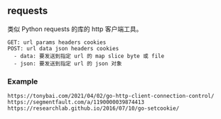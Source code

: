 ## requests

类似 Python requests 的库的 http 客户端工具。

```shell
GET: url params headers cookies 
POST: url data json headers cookies
  - data: 要发送到指定 url 的 map slice byte 或 file
  - json: 要发送到指定 url 的 json 对象
```

### Example
```shell
https://tonybai.com/2021/04/02/go-http-client-connection-control/
https://segmentfault.com/a/1190000039874413
https://researchlab.github.io/2016/07/10/go-setcookie/
```
